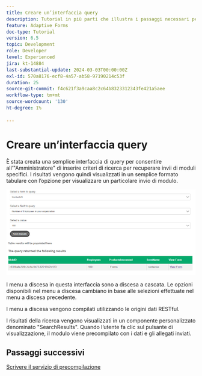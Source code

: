 ```yaml
---
title: Creare un’interfaccia query
description: Tutorial in più parti che illustra i passaggi necessari per eseguire query sugli invii di moduli memorizzati nel portale di Azure
feature: Adaptive Forms
doc-type: Tutorial
version: 6.5
topic: Development
role: Developer
level: Experienced
jira: kt-14884
last-substantial-update: 2024-03-03T00:00:00Z
exl-id: 570a8176-ecf8-4a57-ab58-97190214c53f
duration: 25
source-git-commit: f4c621f3a9caa8c2c64b8323312343fe421a5aee
workflow-type: tm+mt
source-wordcount: '130'
ht-degree: 1%

---
```


# Creare un’interfaccia query

È stata creata una semplice interfaccia di query per consentire all’&quot;Amministratore&quot; di inserire criteri di ricerca per recuperare invii di moduli specifici. I risultati vengono quindi visualizzati in un semplice formato tabulare con l’opzione per visualizzare un particolare invio di modulo.

![query-submissions](assets/query-submissions.png)

I menu a discesa in questa interfaccia sono a discesa a cascata. Le opzioni disponibili nel menu a discesa cambiano in base alle selezioni effettuate nel menu a discesa precedente.

I menu a discesa vengono compilati utilizzando le origini dati RESTful.

I risultati della ricerca vengono visualizzati in un componente personalizzato denominato &quot;SearchResults&quot;. Quando l’utente fa clic sul pulsante di visualizzazione, il modulo viene precompilato con i dati e gli allegati inviati.

## Passaggi successivi

[Scrivere il servizio di precompilazione](./part4.md)
